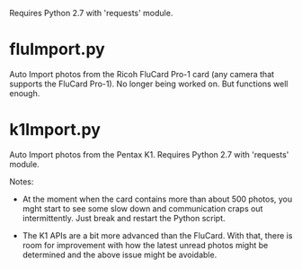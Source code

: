 Requires Python 2.7 with 'requests' module.

# fluImport.py
Auto Import photos from the Ricoh FluCard Pro-1 card (any camera that supports the FluCard Pro-1).
No longer being worked on.  But functions well enough. 

# k1Import.py
Auto Import photos from the Pentax K1. Requires Python 2.7 with 'requests' module.

Notes:
- At the moment when the card contains more than about 500 photos, you mght start to see some slow down 
and communication craps out intermittently.  Just break and restart the Python script.

- The K1 APIs are a bit more advanced than the FluCard.
With that, there is room for improvement with how the latest unread photos might be 
determined and the above issue might be avoidable.
